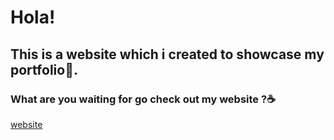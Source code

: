 # Hola!
## This is a website which i created to showcase my portfolio🕺.
### What are you waiting for go check out my website ?☕
[website](https://tharaniesh3.github.io/website/)
